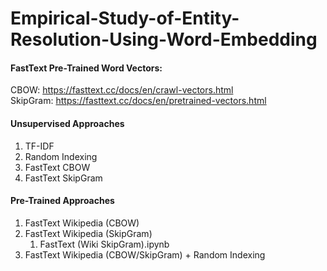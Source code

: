 # Empirical-Study-of-Entity-Resolution-Using-Word-Embedding


#### FastText Pre-Trained Word Vectors:
CBOW: https://fasttext.cc/docs/en/crawl-vectors.html  
SkipGram: https://fasttext.cc/docs/en/pretrained-vectors.html  


#### Unsupervised Approaches
1. TF-IDF
2. Random Indexing
3. FastText CBOW
4. FastText SkipGram

#### Pre-Trained Approaches
1. FastText Wikipedia (CBOW)
2. FastText Wikipedia (SkipGram)
    1. FastText (Wiki SkipGram).ipynb
3. FastText Wikipedia (CBOW/SkipGram) + Random Indexing
